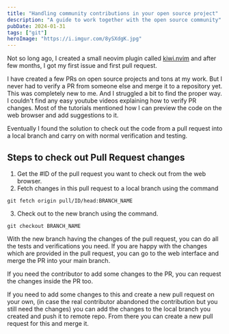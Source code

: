 ```yaml
---
title: "Handling community contributions in your open source project"
description: "A guide to work together with the open source community"
pubDate: 2024-01-31
tags: ["git"]
heroImage: "https://i.imgur.com/8ySXdgK.jpg"
---
```

Not so long ago, I created a small neovim plugin called [kiwi.nvim](https://www.github.com/serenevoid/kiwi.nvim)
and after few months, I got my first issue and first pull request.

I have created a few PRs on open source projects and tons at my work. But I never
had to verify a PR from someone else and merge it to a repository yet. This was
completely new to me. And I struggled a bit to find the proper way. I couldn't find
any easy youtube videos explaining how to verify PR changes. Most of the tutorials
mentioned how I can preview the code on the web browser and add suggestions to it.

Eventually I found the solution to check out the code from a pull request into a
local branch and carry on with normal verification and testing. 

## Steps to check out Pull Request changes
1. Get the #ID of the pull request you want to check out from the web browser.
2. Fetch changes in this pull request to a local branch using the command 
```shell
git fetch origin pull/ID/head:BRANCH_NAME
```
3. Check out to the new branch using the command.
```shell
git checkout BRANCH_NAME
```

With the new branch having the changes of the pull request, you can do all the tests and
verifications you need. If you are happy with the changes which are  provided in the pull
request, you can go to the web interface and merge the PR into your main branch.

If you need the contributor to add some changes to the PR, you can request the changes
inside the PR too.

If you need to add some changes to this and create a new pull request on your own,
(in case the real contributor abandoned the contribution but you still need the changes) you can
add the changes to the local branch you created and push it to remote repo. From there
you can create a new pull request for this and merge it.
